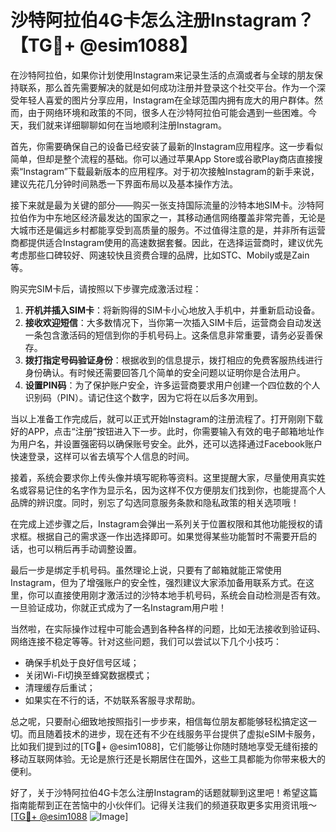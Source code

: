 # 沙特阿拉伯4G卡怎么注册Instagram？【TG💪+ @esim1088】

在沙特阿拉伯，如果你计划使用Instagram来记录生活的点滴或者与全球的朋友保持联系，那么首先需要解决的就是如何成功注册并登录这个社交平台。作为一个深受年轻人喜爱的图片分享应用，Instagram在全球范围内拥有庞大的用户群体。然而，由于网络环境和政策的不同，很多人在沙特阿拉伯可能会遇到一些困难。今天，我们就来详细聊聊如何在当地顺利注册Instagram。

首先，你需要确保自己的设备已经安装了最新的Instagram应用程序。这一步看似简单，但却是整个流程的基础。你可以通过苹果App Store或谷歌Play商店直接搜索“Instagram”下载最新版本的应用程序。对于初次接触Instagram的新手来说，建议先花几分钟时间熟悉一下界面布局以及基本操作方法。

接下来就是最为关键的部分——购买一张支持国际流量的沙特本地SIM卡。沙特阿拉伯作为中东地区经济最发达的国家之一，其移动通信网络覆盖非常完善，无论是大城市还是偏远乡村都能享受到高质量的服务。不过值得注意的是，并非所有运营商都提供适合Instagram使用的高速数据套餐。因此，在选择运营商时，建议优先考虑那些口碑较好、网速较快且资费合理的品牌，比如STC、Mobily或是Zain等。

购买完SIM卡后，请按照以下步骤完成激活过程：

1. **开机并插入SIM卡**：将新购得的SIM卡小心地放入手机中，并重新启动设备。
2. **接收欢迎短信**：大多数情况下，当你第一次插入SIM卡后，运营商会自动发送一条包含激活码的短信到你的手机号码上。这条信息非常重要，请务必妥善保存。
3. **拨打指定号码验证身份**：根据收到的信息提示，拨打相应的免费客服热线进行身份确认。有时候还需要回答几个简单的安全问题以证明你是合法用户。
4. **设置PIN码**：为了保护账户安全，许多运营商要求用户创建一个四位数的个人识别码（PIN）。请记住这个数字，因为它将在以后多次用到。

当以上准备工作完成后，就可以正式开始Instagram的注册流程了。打开刚刚下载好的APP，点击“注册”按钮进入下一步。此时，你需要输入有效的电子邮箱地址作为用户名，并设置强密码以确保账号安全。此外，还可以选择通过Facebook账户快速登录，这样可以省去填写个人信息的时间。

接着，系统会要求你上传头像并填写昵称等资料。这里提醒大家，尽量使用真实姓名或容易记住的名字作为显示名，因为这样不仅方便朋友们找到你，也能提高个人品牌的辨识度。同时，别忘了勾选同意服务条款和隐私政策的相关选项哦！

在完成上述步骤之后，Instagram会弹出一系列关于位置权限和其他功能授权的请求框。根据自己的需求逐一作出选择即可。如果觉得某些功能暂时不需要开启的话，也可以稍后再手动调整设置。

最后一步是绑定手机号码。虽然理论上说，只要有了邮箱就能正常使用Instagram，但为了增强账户的安全性，强烈建议大家添加备用联系方式。在这里，你可以直接使用刚才激活过的沙特本地手机号码，系统会自动检测是否有效。一旦验证成功，你就正式成为了一名Instagram用户啦！

当然啦，在实际操作过程中可能会遇到各种各样的问题，比如无法接收到验证码、网络连接不稳定等等。针对这些问题，我们可以尝试以下几个小技巧：

- 确保手机处于良好信号区域；
- 关闭Wi-Fi切换至蜂窝数据模式；
- 清理缓存后重试；
- 如果实在不行的话，不妨联系客服寻求帮助。

总之呢，只要耐心细致地按照指引一步步来，相信每位朋友都能够轻松搞定这一切。而且随着技术的进步，现在还有不少在线服务平台提供了虚拟eSIM卡服务，比如我们提到过的[TG💪+ @esim1088]，它们能够让你随时随地享受无缝衔接的移动互联网体验。无论是旅行还是长期居住在国外，这些工具都能为你带来极大的便利。

好了，关于沙特阿拉伯4G卡怎么注册Instagram的话题就聊到这里吧！希望这篇指南能帮到正在苦恼中的小伙伴们。记得关注我们的频道获取更多实用资讯哦～[[TG💪+ @esim1088](https://t.me/s/esim1088) ![Image](https://i.postimg.cc/4NQfJmqS/Snipaste-2025-05-13-00-14-12.png)]